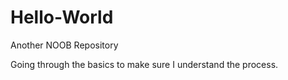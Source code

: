 # Hello-World
Another NOOB Repository

Going through the basics to make sure I understand the process. 
